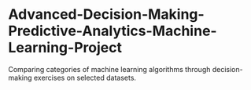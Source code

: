 # Advanced-Decision-Making-Predictive-Analytics-Machine-Learning-Project
Comparing categories of machine learning algorithms through decision-making exercises on selected datasets.
